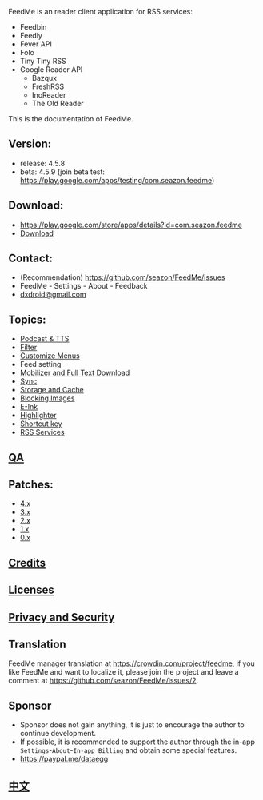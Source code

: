 FeedMe is an reader client application for RSS services:
- Feedbin
- Feedly
- Fever API
- Folo
- Tiny Tiny RSS
- Google Reader API
  - Bazqux
  - FreshRSS
  - InoReader
  - The Old Reader

This is the documentation of FeedMe.

## Version:
- release: 4.5.8
- beta: 4.5.9 (join beta test: https://play.google.com/apps/testing/com.seazon.feedme)

## Download:
- https://play.google.com/store/apps/details?id=com.seazon.feedme
- <a href="https://github.com/seazon/FeedMe/releases">Download</a>

## Contact:
- (Recommendation) https://github.com/seazon/FeedMe/issues
- FeedMe - Settings - About - Feedback
- dxdroid@gmail.com

## Topics:

- <a href="https://github.com/seazon/FeedMe/blob/main/doc/en/podcast_tts.md">Podcast & TTS</a>
- <a href="https://github.com/seazon/FeedMe/blob/main/doc/en/filter.md">Filter</a>
- <a href="https://github.com/seazon/FeedMe/blob/main/doc/en/customize_menus.md">Customize Menus</a>
- Feed setting
- <a href="https://github.com/seazon/FeedMe/blob/main/doc/en/mobilizer.md">Mobilizer and Full Text Download</a>
- <a href="https://github.com/seazon/FeedMe/blob/main/doc/en/sync.md">Sync</a>
- <a href="https://github.com/seazon/FeedMe/blob/main/doc/en/storage_and_cache.md">Storage and Cache</a>
- <a href="https://github.com/seazon/FeedMe/blob/main/doc/en/block_image.md">Blocking Images</a>
- <a href="https://github.com/seazon/FeedMe/blob/main/doc/en/eink.md">E-Ink</a>
- <a href="https://github.com/seazon/FeedMe/blob/main/doc/en/highlighter.md">Highlighter</a>
- <a href="https://github.com/seazon/FeedMe/blob/main/doc/en/shortcut_key.md">Shortcut key</a>
- <a href="https://github.com/seazon/FeedMe/blob/main/doc/en/rss_services.md">RSS Services</a>

## <a href="https://github.com/seazon/FeedMe/blob/main/doc/en/qa.md">QA</a>

## Patches:

- <a href="https://github.com/seazon/FeedMe/blob/main/doc/en/patches.md">4.x</a>
- <a href="https://github.com/seazon/FeedMe/blob/main/doc/en/patches_3.x.md">3.x</a>
- <a href="https://github.com/seazon/FeedMe/blob/main/doc/en/patches_2.x.md">2.x</a>
- <a href="https://github.com/seazon/FeedMe/blob/main/doc/en/patches_1.x.md">1.x</a>
- <a href="https://github.com/seazon/FeedMe/blob/main/doc/en/patches_0.x.md">0.x</a>

## <a href="https://github.com/seazon/FeedMe/blob/main/doc/en/credits.md">Credits</a>

## <a href="https://github.com/seazon/FeedMe/blob/main/doc/en/licenses.md">Licenses</a>

## <a href="https://github.com/seazon/FeedMe/blob/main/privacy_and_security.md">Privacy and Security</a>

## Translation
FeedMe manager translation at https://crowdin.com/project/feedme, if you like FeedMe and want to localize it, please join the project and leave a comment at https://github.com/seazon/FeedMe/issues/2.

## Sponsor
- Sponsor does not gain anything, it is just to encourage the author to continue development.
- If possible, it is recommended to support the author through the in-app `Settings`-`About`-`In-app Billing` and obtain some special features.
- https://paypal.me/dataegg

## <a href="https://github.com/seazon/FeedMe/blob/main/doc/zh/README.md">中文</a>


